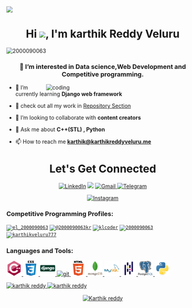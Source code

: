 <img  align="center" src="https://github.com/2000090063/2000090063/blob/main/REDDY (1).gif" width="800px" length="1000px">
<h1 align="center">Hi <img src="https://media.giphy.com/media/hvRJCLFzcasrR4ia7z/giphy.gif" width="25px">, I'm karthik Reddy Veluru</h1>
<p align="left"> <img src="https://komarev.com/ghpvc/?username=2000090063&label=Profile%20views&color=0e75b6&style=flat" alt="2000090063" /> </p>

<h3 align="center">
   👀 I’m interested in Data science,Web Development and Competitive programming.</h3>
  <img align="right" alt="coding" width="400"  src="https://cdn.dribbble.com/users/730703/screenshots/6581243/avento.gif">

- 🌱 I’m currently learning **Django web framework**
- 👨‍ check out all my work in [Repository Section](https://github.com/2000090063?tab=repositories)

- 👯 I’m looking to collaborate with **content creators**

- 💬 Ask me about **C++(STL) , Python**

- 📫 How to reach me **karthik@karthikreddyveluru.me**


 <h1 align="center">Let's Get Connected</h1>

<div align="center">
<a  href="https://www.linkedin.com/in/karthik-reddy-veluru-86ab52201/" target="_blank"><img alt="LinkedIn" src="https://img.shields.io/badge/linkedin%20-%230077B5.svg?&style=for-the-badge&logo=linkedin&logoColor=white" /></a>
<a href="https://twitter.com/karthik33690899" target="_blank"><img src="https://img.shields.io/badge/twitter-%2300acee.svg?&style=for-the-badge&logo=twitter&logoColor=white&alt=twitter" /></a>
<a href="karthik@karthikreddyveluru.me"><img  alt="Gmail" src="https://img.shields.io/badge/Gmail-D14836?style=for-the-badge&logo=gmail&logoColor=white" />
<a  href="#"><img alt=" Telegram" src="https://img.shields.io/badge/Telegram-2CA5E0?style=for-the-badge&logo=telegram&logoColor=white"></a>

<a  href="https://www.instagram.com/karthik_reddy24k"><img alt="Instagram" src="https://img.shields.io/badge/Instagram-E4405F?style=for-the-badge&logo=instagram&logoColor=white">
   </a>

   
   
</div>

<h3 align="left">Competitive Programming Profiles:</h3>
<p align="left">

<a href="https://www.codechef.com/users/el_2000090063" target="blank"><code><img align="center" src="https://cdn.jsdelivr.net/npm/simple-icons@3.1.0/icons/codechef.svg" alt="el_2000090063" height="30" width="40" /></code></a>
<a href="https://www.hackerrank.com/@2000090063kr" target="blank"><code><img align="center" src="https://raw.githubusercontent.com/rahuldkjain/github-profile-readme-generator/master/src/images/icons/Social/hackerrank.svg" alt="@2000090063kr" height="30" width="40" /></code></a>
<a href="https://codeforces.com/profile/klcoder" target="blank"><code><img align="center" src="https://raw.githubusercontent.com/rahuldkjain/github-profile-readme-generator/master/src/images/icons/Social/codeforces.svg" alt="klcoder" height="30" width="40" /></code></a>
<a href="https://www.leetcode.com/2000090063" target="blank"><code><img align="center" src="https://raw.githubusercontent.com/rahuldkjain/github-profile-readme-generator/master/src/images/icons/Social/leet-code.svg" alt="2000090063" height="30" width="40" /></code></a>
<a href="https://auth.geeksforgeeks.org/user/karthikveluru777" target="blank"><code><img align="center" src="https://raw.githubusercontent.com/rahuldkjain/github-profile-readme-generator/master/src/images/icons/Social/geeks-for-geeks.svg"  alt="karthikveluru777" height="30" width="40" /></code></a>
</p>

<h3 align="left">Languages and Tools:</h3>
<p align="left"> <a href="https://www.w3schools.com/cpp/" target="_blank" rel="noreferrer"> <img src="https://raw.githubusercontent.com/devicons/devicon/master/icons/cplusplus/cplusplus-original.svg" alt="cplusplus" width="40" height="40"/> </a> <a href="https://www.w3schools.com/css/" target="_blank" rel="noreferrer"> <img src="https://raw.githubusercontent.com/devicons/devicon/master/icons/css3/css3-original-wordmark.svg" alt="css3" width="40" height="40"/> </a> <a href="https://www.djangoproject.com/" target="_blank" rel="noreferrer"> <img src="https://raw.githubusercontent.com/devicons/devicon/master/icons/django/django-original.svg" alt="django" width="40" height="40"/> </a> <a href="https://git-scm.com/" target="_blank" rel="noreferrer"> <img src="https://www.vectorlogo.zone/logos/git-scm/git-scm-icon.svg" alt="git" width="40" height="40"/> </a> <a href="https://www.w3.org/html/" target="_blank" rel="noreferrer"> <img src="https://raw.githubusercontent.com/devicons/devicon/master/icons/html5/html5-original-wordmark.svg" alt="html5" width="40" height="40"/> </a> <a href="https://www.mongodb.com/" target="_blank" rel="noreferrer"> <img src="https://raw.githubusercontent.com/devicons/devicon/master/icons/mongodb/mongodb-original-wordmark.svg" alt="mongodb" width="40" height="40"/> </a> <a href="https://www.mysql.com/" target="_blank" rel="noreferrer"> <img src="https://raw.githubusercontent.com/devicons/devicon/master/icons/mysql/mysql-original-wordmark.svg" alt="mysql" width="40" height="40"/> </a> <a href="https://pandas.pydata.org/" target="_blank" rel="noreferrer"> <img src="https://raw.githubusercontent.com/devicons/devicon/2ae2a900d2f041da66e950e4d48052658d850630/icons/pandas/pandas-original.svg" alt="pandas" width="40" height="40"/> </a> <a href="https://www.postgresql.org" target="_blank" rel="noreferrer"> <img src="https://raw.githubusercontent.com/devicons/devicon/master/icons/postgresql/postgresql-original-wordmark.svg" alt="postgresql" width="40" height="40"/> </a> <a href="https://www.python.org" target="_blank" rel="noreferrer"> <img src="https://raw.githubusercontent.com/devicons/devicon/master/icons/python/python-original.svg" alt="python" width="40" height="40"/> </a> <a href="https://www.scala-lang.org" target="_blank" rel="noreferrer">  </p>
   
  
 <tr>
 <td><img src="https://github-readme-stats.vercel.app/api?username=2000090063&include_all_commits=true&count_private=true&show_icons=true&line_height=20&title_color=7A7ADB&icon_color=2234AE&text_color=D3D3D3&bg_color=0,000000,130F40" alt="karthik reddy" />
    <td><img src="https://github-readme-stats.vercel.app/api/top-langs?username=2000090063&show_icons=true&locale=en&layout=compact&title_color=7A7ADB&icon_color=2234AE&text_color=D3D3D3&bg_color=0,000000,130F40" alt="karthik reddy" /></td>
 </tr>


<div align="center">
<p><img align="center" src="https://github-readme-streak-stats.herokuapp.com/?user=2000090063&theme=dark" alt="Karthik reddy" /></p>
  </div>



